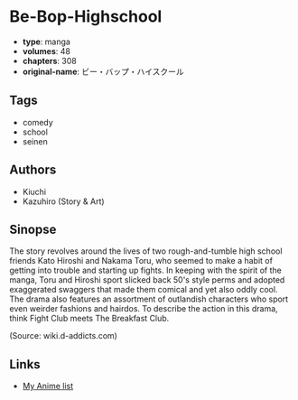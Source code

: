 # Be-Bop-Highschool

-   **type**: manga
-   **volumes**: 48
-   **chapters**: 308
-   **original-name**: ビー・バップ・ハイスクール

## Tags

-   comedy
-   school
-   seinen

## Authors

-   Kiuchi
-   Kazuhiro (Story & Art)

## Sinopse

The story revolves around the lives of two rough-and-tumble high school friends Kato Hiroshi and Nakama Toru, who seemed to make a habit of getting into trouble and starting up fights. In keeping with the spirit of the manga, Toru and Hiroshi sport slicked back 50's style perms and adopted exaggerated swaggers that made them comical and yet also oddly cool. The drama also features an assortment of outlandish characters who sport even weirder fashions and hairdos. To describe the action in this drama, think Fight Club meets The Breakfast Club.

(Source: wiki.d-addicts.com)

## Links

-   [My Anime list](https://myanimelist.net/manga/12094/Be-Bop-Highschool)
